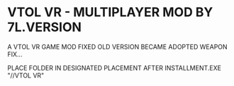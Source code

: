 # VTOL VR - MULTIPLAYER MOD BY 7L.VERSION
 A VTOL VR GAME MOD FIXED OLD VERSION BECAME ADOPTED WEAPON FIX...

PLACE FOLDER IN DESIGNATED PLACEMENT AFTER INSTALLMENT.EXE "//VTOL VR"
